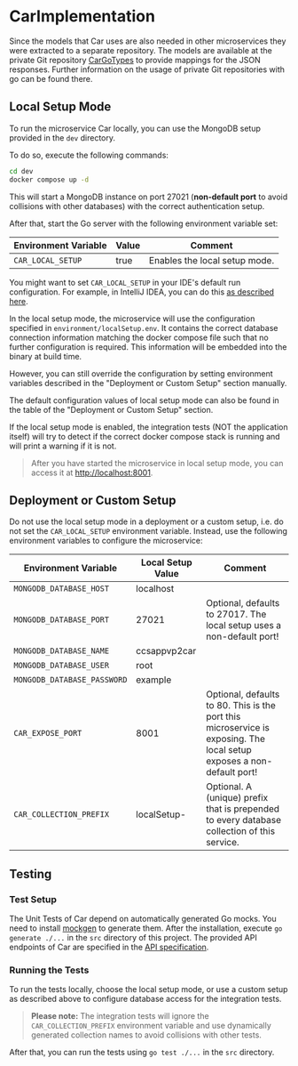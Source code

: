 # CarImplementation

Since the models that Car uses are also needed in other microservices they were extracted to a separate repository. 
The models are available at the private Git repository 
[CarGoTypes](https://git.scc.kit.edu/cm-tm/cm-team/projectwork/pse/domain/d-cargotypes) to provide mappings for the 
JSON responses.
Further information on the usage of private Git repositories with go can be found there.

## Local Setup Mode
To run the microservice Car locally, you can use the MongoDB setup provided in the `dev` directory.

To do so, execute the following commands:
```bash
cd dev
docker compose up -d
```

This will start a MongoDB instance on port 27021 (**non-default port** to avoid collisions with other databases) with
the correct authentication setup.

After that, start the Go server with the following environment variable set:

| Environment Variable | Value | Comment                       | 
|----------------------|-------|-------------------------------|
| `CAR_LOCAL_SETUP`    | true  | Enables the local setup mode. |

You might want to set `CAR_LOCAL_SETUP` in your IDE's default run configuration.
For example, in IntelliJ IDEA, you can do this [as described here](https://stackoverflow.com/a/32761503).

In the local setup mode, the microservice will use the configuration specified in `environment/localSetup.env`.
It contains the correct database connection information matching the docker compose file such that no further
configuration is required. This information will be embedded into the binary at build time.

However, you can still override the configuration by setting environment variables
described in the "Deployment or Custom Setup" section manually.

The default configuration values of local setup mode can also be found in the table of the "Deployment or Custom Setup"
section.

If the local setup mode is enabled, the integration tests (NOT the application itself) will try to detect if the
correct docker compose stack is running and will print a warning if it is not.

> After you have started the microservice in local setup mode, you can access it at
> [http://localhost:8001](http://localhost:8001).

## Deployment or Custom Setup
Do not use the local setup mode in a deployment or a custom setup, i.e. do not set the `CAR_LOCAL_SETUP` environment
variable. Instead, use the following environment variables to configure the microservice:

| Environment Variable        | Local Setup Value | Comment                                                                                                               |
|-----------------------------|-------------------|-----------------------------------------------------------------------------------------------------------------------|
| `MONGODB_DATABASE_HOST`     | localhost         |                                                                                                                       |
| `MONGODB_DATABASE_PORT`     | 27021             | Optional, defaults to 27017. The local setup uses a non-default port!                                                 |
| `MONGODB_DATABASE_NAME`     | ccsappvp2car      |                                                                                                                       |
| `MONGODB_DATABASE_USER`     | root              |                                                                                                                       |
| `MONGODB_DATABASE_PASSWORD` | example           |                                                                                                                       |
| `CAR_EXPOSE_PORT`           | 8001              | Optional, defaults to 80. This is the port this microservice is exposing. The local setup exposes a non-default port! |
| `CAR_COLLECTION_PREFIX`     | localSetup-       | Optional. A (unique) prefix that is prepended to every database collection of this service.                           |

## Testing

### Test Setup
The Unit Tests of Car depend on automatically generated Go mocks.
You need to install [mockgen](https://github.com/golang/mock#installation) to generate them.
After the installation, execute `go generate ./...` in the `src` directory of this project.
The provided API endpoints of Car are specified in the
[API specification](https://git.scc.kit.edu/cm-tm/cm-team/projectwork/pse/domain/d-cardesign/-/blob/main/openapi.yaml).

### Running the Tests
To run the tests locally, choose the local setup mode, or use a custom setup as described above
to configure database access for the integration tests.

> **Please note:** The integration tests will ignore the `CAR_COLLECTION_PREFIX` environment variable and use
dynamically generated collection names to avoid collisions with other tests.

After that, you can run the tests using `go test ./...` in the `src` directory.
